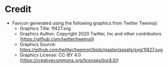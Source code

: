 # Credit
* Favicon generated using the following graphics from Twitter Twemoji:
   - Graphics Title: 1f427.svg
   - Graphics Author: Copyright 2020 Twitter, Inc and other contributors (https://github.com/twitter/twemoji)
   - Graphics Source: https://github.com/twitter/twemoji/blob/master/assets/svg/1f427.svg
   - Graphics License: CC-BY 4.0 (https://creativecommons.org/licenses/by/4.0/)
